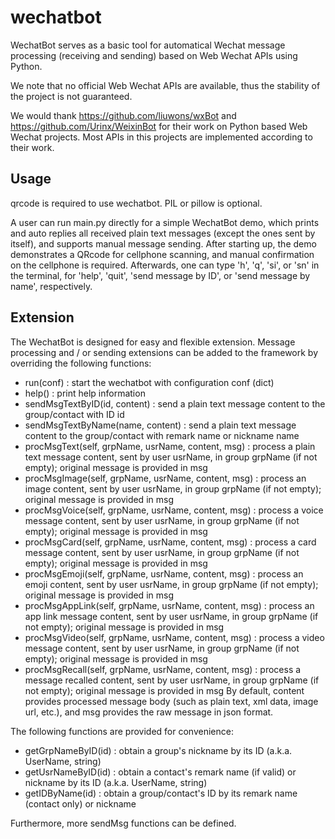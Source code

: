 # wechatbot

WechatBot serves as a basic tool for automatical Wechat message processing (receiving and sending) based on Web Wechat APIs using Python.

We note that no official Web Wechat APIs are available, thus the stability of the project is not guaranteed.

We would thank https://github.com/liuwons/wxBot and https://github.com/Urinx/WeixinBot for their work on Python based Web Wechat projects. Most APIs in this projects are implemented according to their work.

## Usage

qrcode is required to use wechatbot. PIL or pillow is optional.

A user can run main.py directly for a simple WechatBot demo, which prints and auto replies all received plain text messages (except the ones sent by itself), and supports manual message sending. After starting up, the demo demonstrates a QRcode for cellphone scanning, and manual confirmation on the cellphone is required. Afterwards, one can type 'h', 'q', 'si', or 'sn' in the terminal, for 'help', 'quit', 'send message by ID', or 'send message by name', respectively.

## Extension

The WechatBot is designed for easy and flexible extension. Message processing and / or sending extensions can be added to the framework by overriding the following functions:
- run(conf)           : start the wechatbot with configuration conf (dict)
- help()              : print help information
- sendMsgTextByID(id, content)        : send a plain text message content to the group/contact with ID id
- sendMsgTextByName(name, content)    : send a plain text message content to the group/contact with remark name or nickname name
- procMsgText(self, grpName, usrName, content, msg)   : process a plain text message content, sent by user usrName, in group grpName (if not empty); original message is provided in msg
- procMsgImage(self, grpName, usrName, content, msg)  : process an image content, sent by user usrName, in group grpName (if not empty); original message is provided in msg
- procMsgVoice(self, grpName, usrName, content, msg)  : process a voice message content, sent by user usrName, in group grpName (if not empty); original message is provided in msg
- procMsgCard(self, grpName, usrName, content, msg)   : process a card message content, sent by user usrName, in group grpName (if not empty); original message is provided in msg
- procMsgEmoji(self, grpName, usrName, content, msg)  : process an emoji content, sent by user usrName, in group grpName (if not empty); original message is provided in msg
- procMsgAppLink(self, grpName, usrName, content, msg)    : process an app link message content, sent by user usrName, in group grpName (if not empty); original message is provided in msg
- procMsgVideo(self, grpName, usrName, content, msg)  : process a video message content, sent by user usrName, in group grpName (if not empty); original message is provided in msg
- procMsgRecall(self, grpName, usrName, content, msg) : process a message recalled content, sent by user usrName, in group grpName (if not empty); original message is provided in msg
By default, content provides processed message body (such as plain text, xml data, image url, etc.), and msg provides the raw message in json format.

The following functions are provided for convenience:
- getGrpNameByID(id)  : obtain a group's nickname by its ID (a.k.a. UserName, string)
- getUsrNameByID(id)  : obtain a contact's remark name (if valid) or nickname by its ID (a.k.a. UserName, string)
- getIDByName(id)     : obtain a group/contact's ID by its remark name (contact only) or nickname

Furthermore, more sendMsg functions can be defined.
